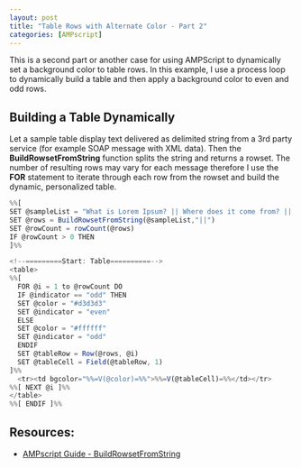 ```yaml
---
layout: post
title: "Table Rows with Alternate Color - Part 2"
categories: [AMPscript]
---
```


This is a second part or another case for using AMPScript to dynamically set a background color to table rows. In this example, I use a process loop to dynamically build a table and then apply a background color to even and odd rows.

## Building a Table Dynamically
Let a sample table display text delivered as delimited string from a 3rd party service (for example SOAP message with XML data). Then the **BuildRowsetFromString** function splits the string and returns a rowset. The number of resulting rows may vary for each message therefore I use the **FOR** statement to iterate through each row from the rowset and build the dynamic, personalized table.

```javascript
%%[
SET @sampleList = "What is Lorem Ipsum? || Where does it come from? || Why do we use it? || Where can I get some?"
SET @rows = BuildRowsetFromString(@sampleList,"||")
SET @rowCount = rowCount(@rows)
IF @rowCount > 0 THEN
]%%

<!--=========Start: Table==========-->
<table>
%%[
  FOR @i = 1 to @rowCount DO
  IF @indicator == "odd" THEN
  SET @color = "#d3d3d3"
  SET @indicator = "even"
  ELSE
  SET @color = "#ffffff"
  SET @indicator = "odd"
  ENDIF
  SET @tableRow = Row(@rows, @i)
  SET @tableCell = Field(@tableRow, 1)
]%%
  <tr><td bgcolor="%%=V(@color)=%%">%%=V(@tableCell)=%%</td></tr>
%%[ NEXT @i ]%%
</table>
%%[ ENDIF ]%%
```

## Resources:

*   [AMPscript Guide - BuildRowsetFromString](https://ampscript.guide/buildrowsetfromstring/)
